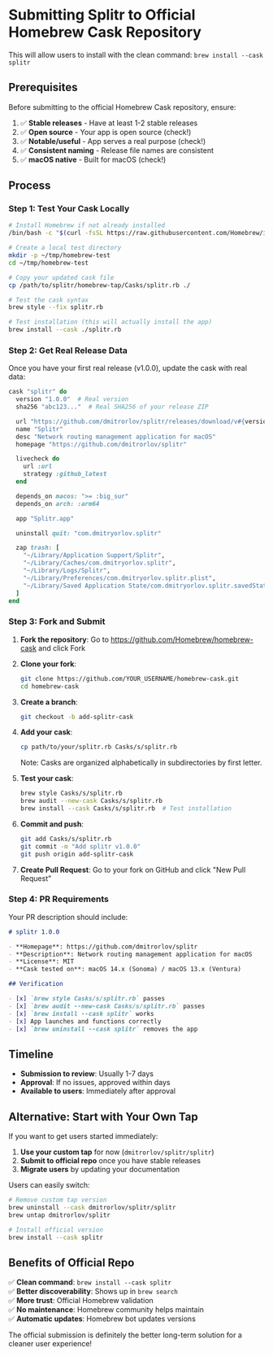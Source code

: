 # Submitting Splitr to Official Homebrew Cask Repository

This will allow users to install with the clean command: `brew install --cask splitr`

## Prerequisites

Before submitting to the official Homebrew Cask repository, ensure:

1. ✅ **Stable releases** - Have at least 1-2 stable releases
2. ✅ **Open source** - Your app is open source (check!)
3. ✅ **Notable/useful** - App serves a real purpose (check!)
4. ✅ **Consistent naming** - Release file names are consistent
5. ✅ **macOS native** - Built for macOS (check!)

## Process

### Step 1: Test Your Cask Locally

```bash
# Install Homebrew if not already installed
/bin/bash -c "$(curl -fsSL https://raw.githubusercontent.com/Homebrew/install/HEAD/install.sh)"

# Create a local test directory
mkdir -p ~/tmp/homebrew-test
cd ~/tmp/homebrew-test

# Copy your updated cask file
cp /path/to/splitr/homebrew-tap/Casks/splitr.rb ./

# Test the cask syntax
brew style --fix splitr.rb

# Test installation (this will actually install the app)
brew install --cask ./splitr.rb
```

### Step 2: Get Real Release Data

Once you have your first real release (v1.0.0), update the cask with real data:

```ruby
cask "splitr" do
  version "1.0.0"  # Real version
  sha256 "abc123..."  # Real SHA256 of your release ZIP

  url "https://github.com/dmitrorlov/splitr/releases/download/v#{version}/Splitr-v#{version}-macos-arm64.zip"
  name "Splitr"
  desc "Network routing management application for macOS"
  homepage "https://github.com/dmitrorlov/splitr"

  livecheck do
    url :url
    strategy :github_latest
  end

  depends_on macos: ">= :big_sur"
  depends_on arch: :arm64

  app "Splitr.app"

  uninstall quit: "com.dmitryorlov.splitr"

  zap trash: [
    "~/Library/Application Support/Splitr",
    "~/Library/Caches/com.dmitryorlov.splitr", 
    "~/Library/Logs/Splitr",
    "~/Library/Preferences/com.dmitryorlov.splitr.plist",
    "~/Library/Saved Application State/com.dmitryorlov.splitr.savedState",
  ]
end
```

### Step 3: Fork and Submit

1. **Fork the repository**: Go to https://github.com/Homebrew/homebrew-cask and click Fork

2. **Clone your fork**:
   ```bash
   git clone https://github.com/YOUR_USERNAME/homebrew-cask.git
   cd homebrew-cask
   ```

3. **Create a branch**:
   ```bash
   git checkout -b add-splitr-cask
   ```

4. **Add your cask**:
   ```bash
   cp path/to/your/splitr.rb Casks/s/splitr.rb
   ```
   
   Note: Casks are organized alphabetically in subdirectories by first letter.

5. **Test your cask**:
   ```bash
   brew style Casks/s/splitr.rb
   brew audit --new-cask Casks/s/splitr.rb
   brew install --cask Casks/s/splitr.rb  # Test installation
   ```

6. **Commit and push**:
   ```bash
   git add Casks/s/splitr.rb
   git commit -m "Add splitr v1.0.0"
   git push origin add-splitr-cask
   ```

7. **Create Pull Request**: Go to your fork on GitHub and click "New Pull Request"

### Step 4: PR Requirements

Your PR description should include:

```markdown
# splitr 1.0.0

- **Homepage**: https://github.com/dmitrorlov/splitr
- **Description**: Network routing management application for macOS
- **License**: MIT
- **Cask tested on**: macOS 14.x (Sonoma) / macOS 13.x (Ventura)

## Verification

- [x] `brew style Casks/s/splitr.rb` passes
- [x] `brew audit --new-cask Casks/s/splitr.rb` passes  
- [x] `brew install --cask splitr` works
- [x] App launches and functions correctly
- [x] `brew uninstall --cask splitr` removes the app
```

## Timeline

- **Submission to review**: Usually 1-7 days
- **Approval**: If no issues, approved within days
- **Available to users**: Immediately after approval

## Alternative: Start with Your Own Tap

If you want to get users started immediately:

1. **Use your custom tap** for now (`dmitrorlov/splitr/splitr`)
2. **Submit to official repo** once you have stable releases  
3. **Migrate users** by updating your documentation

Users can easily switch:
```bash
# Remove custom tap version
brew uninstall --cask dmitrorlov/splitr/splitr
brew untap dmitrorlov/splitr

# Install official version  
brew install --cask splitr
```

## Benefits of Official Repo

✅ **Clean command**: `brew install --cask splitr`  
✅ **Better discoverability**: Shows up in `brew search`  
✅ **More trust**: Official Homebrew validation  
✅ **No maintenance**: Homebrew community helps maintain  
✅ **Automatic updates**: Homebrew bot updates versions

The official submission is definitely the better long-term solution for a cleaner user experience!
